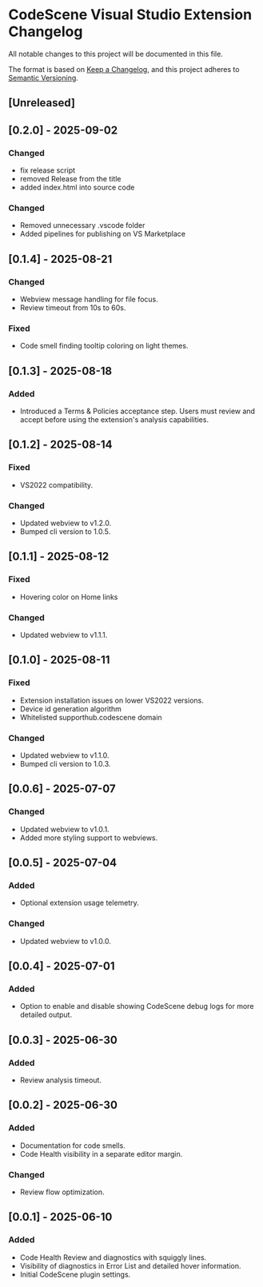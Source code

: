 ﻿# CodeScene Visual Studio Extension Changelog

All notable changes to this project will be documented in this file.

The format is based on [Keep a Changelog](https://keepachangelog.com/en/1.1.0/),
and this project adheres to [Semantic Versioning](https://semver.org/spec/v2.0.0.html).

## [Unreleased]

## [0.2.0] - 2025-09-02
### Changed
- fix release script
- removed Release from the title
- added index.html into source code

### Changed
- Removed unnecessary .vscode folder
- Added pipelines for publishing on VS Marketplace

## [0.1.4] - 2025-08-21
### Changed
- Webview message handling for file focus.
- Review timeout from 10s to 60s.
### Fixed
- Code smell finding tooltip coloring on light themes.

## [0.1.3] - 2025-08-18
### Added
- Introduced a Terms & Policies acceptance step. Users must review and accept before using the extension's analysis capabilities.

## [0.1.2] - 2025-08-14
### Fixed
- VS2022 compatibility.
### Changed
- Updated webview to v1.2.0.
- Bumped cli version to 1.0.5.

## [0.1.1] - 2025-08-12
### Fixed
- Hovering color on Home links
### Changed
- Updated webview to v1.1.1.

## [0.1.0] - 2025-08-11
### Fixed
- Extension installation issues on lower VS2022 versions.
- Device id generation algorithm
- Whitelisted supporthub.codescene domain
### Changed
- Updated webview to v1.1.0.
- Bumped cli version to 1.0.3.

## [0.0.6] - 2025-07-07
### Changed
- Updated webview to v1.0.1.
- Added more styling support to webviews.

## [0.0.5] - 2025-07-04
### Added
- Optional extension usage telemetry.
### Changed
- Updated webview to v1.0.0.

## [0.0.4] - 2025-07-01
### Added
- Option to enable and disable showing CodeScene debug logs for more detailed output.

## [0.0.3] - 2025-06-30
### Added
- Review analysis timeout.

## [0.0.2] - 2025-06-30
### Added
- Documentation for code smells.
- Code Health visibility in a separate editor margin.
### Changed
- Review flow optimization.

## [0.0.1] - 2025-06-10
### Added
- Code Health Review and diagnostics with squiggly lines.
- Visibility of diagnostics in Error List and detailed hover information.
- Initial CodeScene plugin settings.
